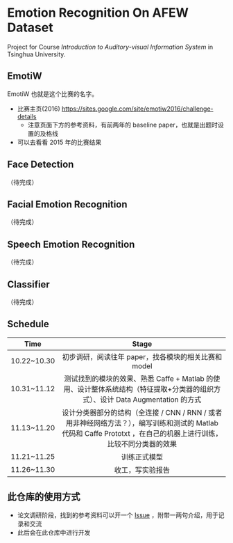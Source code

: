 # Emotion Recognition On AFEW Dataset

Project for Course _Introduction to Auditory-visual Information System_ in Tsinghua University.

## EmotiW

EmotiW 也就是这个比赛的名字。

- 比赛主页(2016) <https://sites.google.com/site/emotiw2016/challenge-details>
  - 注意页面下方的参考资料，有前两年的 baseline paper，也就是出题时设置的及格线
- 可以去看看 2015 年的比赛结果

## Face Detection

（待完成）

## Facial Emotion Recognition

（待完成）

## Speech Emotion Recognition

（待完成）

## Classifier

（待完成）

## Schedule

| Time | Stage |
|:---: | :---: |
| 10.22~10.30 | 初步调研，阅读往年 paper，找各模块的相关比赛和 model |
| 10.31~11.12 | 测试找到的模块的效果、熟悉 Caffe + Matlab 的使用、设计整体系统结构（特征提取+分类器的组织方式）、设计 Data Augmentation 的方式 |
| 11.13~11.20 | 设计分类器部分的结构（全连接 / CNN / RNN / 或者用非神经网络方法？），编写训练和测试的 Matlab 代码和 Caffe Prototxt ，在自己的机器上进行训练，比较不同分类器的效果 |
| 11.21~11.25 | 训练正式模型 |
| 11.26~11.30 | 收工，写实验报告 |

## 此仓库的使用方式

- 论文调研阶段，找到的参考资料可以开一个 [Issue](https://github.com/maxujie/afew-emotion-recognition/issues) ，附带一两句介绍，用于记录和交流
- 此后会在此仓库中进行开发
